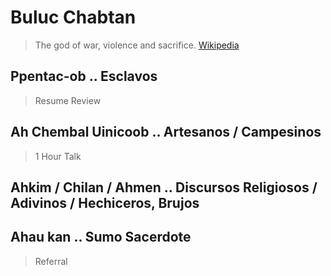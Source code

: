 # Buluc Chabtan

> The god of war, violence and sacrifice. [Wikipedia](https://en.wikipedia.org/wiki/List_of_Maya_gods_and_supernatural_beings)

## Ppentac-ob .. Esclavos

> Resume Review

## Ah Chembal Uinicoob .. Artesanos / Campesinos

> 1 Hour Talk

## Ahkim / Chilan / Ahmen .. Discursos Religiosos / Adivinos / Hechiceros, Brujos

## Ahau kan .. Sumo Sacerdote

> Referral

